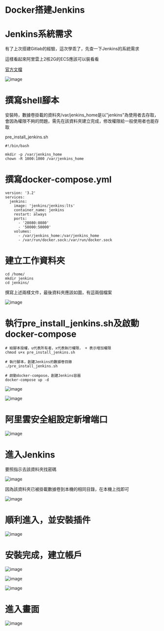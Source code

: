 # Docker搭建Jenkins

# Jenkins系統需求

有了上次搭建Gitlab的經驗，這次學乖了，先查一下Jenkins的系統需求

這樣看起來阿里雲上2核2G的ECS應該可以裝看看

[官方文檔](https://www.jenkins.io/zh/doc/book/installing/)

![image](./images/20200830115816.png)

# 撰寫shell腳本

安裝時，數據卷掛載的資料夾/var/jenkins_home是以"jenkins"為使用者去存取，會因為權限不夠的問題，需先在該資料夾建立完成，修改權限給一般使用者也能存取

pre_install_jenkins.sh
```shell
#!/bin/bash

mkdir -p /var/jenkins_home
chown -R 1000:1000 /var/jenkins_home
```


# 撰寫docker-compose.yml

```shell
version: '3.2'
services:
  jenkins:
    image: 'jenkins/jenkins:lts'
    container_name: jenkins
    restart: always
    ports:
      - '28080:8080'
      - '50000:50000'
    volumes:
      - /var/jenkins_home:/var/jenkins_home
      - /var/run/docker.sock:/var/run/docker.sock
```

# 建立工作資料夾

```shell
cd /home/
mkdir jenkins
cd jenkins/
```

撰寫上述兩樣文件，最後資料夾應該如圖，有這兩個檔案

![image](./images/20200830120420.png)

# 執行pre_install_jenkins.sh及啟動docker-compose

```shell
# 給腳本授權，u代表所有者，x代表執行權限， + 表示增加權限
chmod u+x pre_install_jenkins.sh

# 執行腳本，創建Jenkins的數據卷目錄
./pre_install_jenkins.sh

# 啟動docker-compose，創建Jenkins容器
docker-compose up -d
```

![image](./images/20200830121339.png)

![image](./images/20200830121735.png)

# 阿里雲安全組設定新增端口

![image](./images/20200830121648.png)

# 進入Jenkins

要照指示去該資料夾找密碼

![image](./images/20200830122122.png)

因為該資料夾已被掛載數據卷到本機的相同目錄，在本機上找即可

![image](./images/20200830122219.png)

# 順利進入，並安裝插件

![image](./images/20200830122505.png)

# 安裝完成，建立帳戶

![image](./images/20200830123030.png)

![image](./images/20200830123216.png)

![image](./images/20200830123231.png)

# 進入畫面

![image](./images/20200830123242.png)

